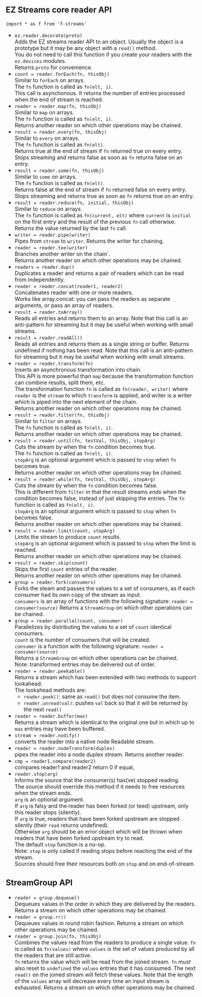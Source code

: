 ## EZ Streams core reader API

`import * as f from 'f-streams'`  

* `ez.reader.decorate(proto)`  
  Adds the EZ streams reader API to an object. 
  Usually the object is a prototype but it may be any object with a `read()` method.  
  You do not need to call this function if you create your readers with
  the `ez.devices` modules.   
  Returns `proto` for convenience.
* `count = reader.forEach(fn, thisObj)`  
  Similar to `forEach` on arrays.  
  The `fn` function is called as `fn(elt, i)`.  
  This call is asynchonous. It returns the number of entries processed when the end of stream is reached.
* `reader = reader.map(fn, thisObj)`  
  Similar to `map` on arrays.  
  The `fn` function is called as `fn(elt, i)`.  
  Returns another reader on which other operations may be chained.
* `result = reader.every(fn, thisObj)`  
  Similar to `every` on arrays.  
  The `fn` function is called as `fn(elt)`.  
  Returns true at the end of stream if `fn` returned true on every entry.  
  Stops streaming and returns false as soon as `fn` returns false on an entry.
* `result = reader.some(fn, thisObj)`  
  Similar to `some` on arrays.  
  The `fn` function is called as `fn(elt)`.  
  Returns false at the end of stream if `fn` returned false on every entry.  
  Stops streaming and returns true as soon as `fn` returns true on an entry.
* `result = reader.reduce(fn, initial, thisObj)`  
  Similar to `reduce` on arrays.  
  The `fn` function is called as `fn(current, elt)` where `current` is `initial` on the first entry and
  the result of the previous `fn` call otherwise.
  Returns the value returned by the last `fn` call.
* `writer = reader.pipe(writer)`  
  Pipes from `stream` to `writer`.
  Returns the writer for chaining.
* `reader = reader.tee(writer)`  
  Branches another writer on the chain`.  
  Returns another reader on which other operations may be chained.
* `readers = reader.dup()`  
  Duplicates a reader and returns a pair of readers which can be read from independently.
* `reader = reader.concat(reader1, reader2)`  
  Concatenates reader with one or more readers.  
  Works like array.concat: you can pass the readers as separate arguments, or pass an array of readers.  
* `result = reader.toArray()`  
  Reads all entries and returns them to an array.
  Note that this call is an anti-pattern for streaming but it may be useful when working with small streams.
* `result = reader.readAll()`  
  Reads all entries and returns them as a single string or buffer. Returns undefined if nothing has been read.
  Note that this call is an anti-pattern for streaming but it may be useful when working with small streams.
* `reader = reader.transform(fn)`  
  Inserts an asynchronous transformation into chain.  
  This API is more powerful than `map` because the transformation function can combine results, split them, etc.  
  The transformation function `fn` is called as `fn(reader, writer)`
  where `reader` is the `stream` to which `transform` is applied,
  and writer is a writer which is piped into the next element of the chain.  
  Returns another reader on which other operations may be chained.
* `result = reader.filter(fn, thisObj)`  
  Similar to `filter` on arrays.  
  The `fn` function is called as `fn(elt, i)`.  
  Returns another reader on which other operations may be chained.
* `result = reader.until(fn, testVal, thisObj, stopArg)`  
  Cuts the stream by when the `fn` condition becomes true.  
  The `fn` function is called as `fn(elt, i)`.  
  `stopArg` is an optional argument which is passed to `stop` when `fn` becomes true.  
  Returns another reader on which other operations may be chained.
* `result = reader.while(fn, testVal, thisObj, stopArg)`  
  Cuts the stream by when the `fn` condition becomes false.  
  This is different from `filter` in that the result streams _ends_ when the condition
  becomes false, instead of just skipping the entries.
  The `fn` function is called as `fn(elt, i)`.  
  `stopArg` is an optional argument which is passed to `stop` when `fn` becomes false.  
  Returns another reader on which other operations may be chained.
* `result = reader.limit(count, stopArg)`  
  Limits the stream to produce `count` results.  
  `stopArg` is an optional argument which is passed to `stop` when the limit is reached.  
  Returns another reader on which other operations may be chained.
* `result = reader.skip(count)`  
  Skips the first `count` entries of the reader.  
  Returns another reader on which other operations may be chained.
* `group = reader.fork(consumers)`  
  Forks the steam and passes the values to a set of consumers, as if each consumer
  had its own copy of the stream as input.  
  `consumers` is an array of functions with the following signature: `reader = consumer(source)`
  Returns a `StreamGroup` on which other operations can be chained.
* `group = reader.parallel(count, consumer)`  
  Parallelizes by distributing the values to a set of  `count` identical consumers.  
  `count` is the number of consumers that will be created.  
  `consumer` is a function with the following signature: `reader = consumer(source)`  
  Returns a `StreamGroup` on which other operations can be chained.  
  Note: transformed entries may be delivered out of order.
* `reader = reader.peekable()`  
  Returns a stream which has been extended with two methods to support lookahead.  
  The lookahead methods are:
  - `reader.peek()`: same as `read()` but does not consume the item. 
  - `reader.unread(val)`: pushes `val` back so that it will be returned by the next `read()`
* `reader = reader.buffer(max)`  
  Returns a stream which is identical to the original one but in which up to `max` entries may have been buffered.  
* `stream = reader.nodify()`  
  converts the reader into a native node Readable stream.  
* `reader = reader.nodeTransform(duplex)`  
  pipes the reader into a node duplex stream. Returns another reader. 
* `cmp = reader1.compare(reader2)`  
  compares reader1 and reader2 return 0 if equal,  
* `reader.stop(arg)`  
  Informs the source that the consumer(s) has(ve) stopped reading.  
  The source should override this method if it needs to free resources when the stream ends.  
  `arg` is an optional argument.  
  If `arg` is falsy and the reader has been forked (or teed) upstream, only this reader stops (silently).  
  If `arg` is true, readers that have been forked upstream are stopped silently (their `read` returns undefined).  
  Otherwise `arg` should be an error object which will be thrown when readers that have been forked upstream try to read.  
  The default `stop` function is a no-op.  
  Note: `stop` is only called if reading stops before reaching the end of the stream.  
  Sources should free their resources both on `stop` and on end-of-stream.  
## StreamGroup API
* `reader = group.dequeue()`  
  Dequeues values in the order in which they are delivered by the readers.
  Returns a stream on which other operations may be chained.
* `reader = group.rr()`  
  Dequeues values in round robin fashion.
  Returns a stream on which other operations may be chained.
* `reader = group.join(fn, thisObj)`  
  Combines the values read from the readers to produce a single value.
  `fn` is called as `fn(values)` where `values` is the set of values produced by 
  all the readers that are still active.  
  `fn` returns the value which will be read from the joined stream. `fn` _must_ also reset to `undefined` the `values` entries
  that it has consumed. The next `read()` on the joined stream will fetch these values. 
  Note that the length of the `values` array will decrease every time an input stream is exhausted.
  Returns a stream on which other operations may be chained.
